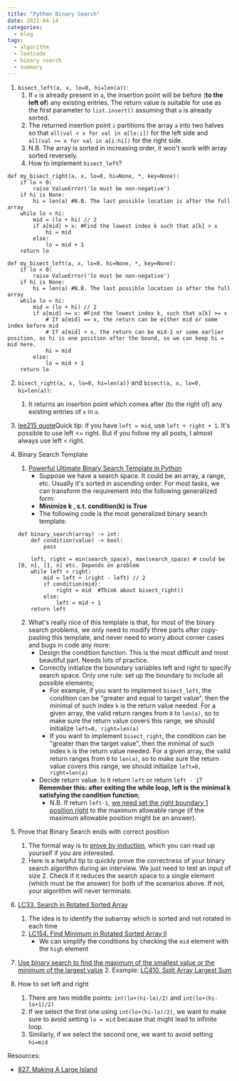 ```yaml
---
title: "Python Binary Search"
date: 2021-04-14
categories:
  - blog
tags:
  - algorithm
  - leetcode
  - binary search
  - summary
---
```


1. `bisect_left(a, x, lo=0, hi=len(a))`:
    1. If `x` is already present in `a`, the insertion point will be before (**to the left of**) any existing entries. The return value is suitable for use as the first parameter to `list.insert()` assuming that `a` is already sorted.
    2. The returned insertion point `i` partitions the array `a` into two halves so that `all(val < x for val in a[lo:i])` for the left side and `all(val >= x for val in a[i:hi])` for the right side.
    3. N.B. The array is sorted in increasing order, it won't work with array sorted reversely.
    4. How to implement `bisect_left`?
```
def my_bisect_right(a, x, lo=0, hi=None, *, key=None):
    if lo < 0:
        raise ValueError('lo must be non-negative')
    if hi is None:
        hi = len(a) #N.B. The last possible location is after the full array
    while lo < hi:
        mid = (lo + hi) // 2
        if a[mid] > x: #Find the lowest index k such that a[k] > x
            hi = mid
        else:
            lo = mid + 1
    return lo

def my_bisect_left(a, x, lo=0, hi=None, *, key=None):
    if lo < 0:
        raise ValueError('lo must be non-negative')
    if hi is None:
        hi = len(a) #N.B. The last possible location is after the full array
    while lo < hi:
        mid = (lo + hi) // 2
        if a[mid] >= x: #Find the lowest index k, such that a[k] >= x
            # If a[mid] == x, the return can be either mid or some index before mid
            # If a[mid] > x, the return can be mid-1 or some earlier position, as hi is one position after the bound, so we can keep hi = mid here.
            hi = mid
        else:
            lo = mid + 1
    return lo
```


2. `bisect_right(a, x, lo=0, hi=len(a))` and `bisect(a, x, lo=0, hi=len(a))`:
    1. It returns an insertion point which comes after (to the right of) any existing entries of `x` in `a`.


3. [lee215 quote][lee215 comment in LC1231. Divide Chocolate]Quick tip: if you have `left = mid`, use `left + right + 1`. It's possible to use left <= right. But if you follow my all posts, I almost always use left < right.

4. Binary Search Template
    1. [Powerful Ultimate Binary Search Template in Python][Powerful Ultimate Binary Search Template]
        * Suppose we have a search space. It could be an array, a range, etc. Usually it's sorted in ascending order. For most tasks, we can transform the requirement into the following generalized form:
        * **Minimize k , s.t. condition(k) is True**
        * The following code is the most generalized binary search template:
    ```
    def binary_search(array) -> int:
        def condition(value) -> bool:
            pass

        left, right = min(search_space), max(search_space) # could be [0, n], [1, n] etc. Depends on problem
        while left < right:
            mid = left + (right - left) // 2
            if condition(mid):
                right = mid  #Think about bisect_right()
            else:
                left = mid + 1
        return left
    ```
    2. What's really nice of this template is that, for most of the binary search problems, we only need to modify three parts after copy-pasting this template, and never need to worry about corner cases and bugs in code any more:
        * Design the condition function. This is the most difficult and most beautiful part. Needs lots of practice.
        * Correctly initialize the boundary variables left and right to specify search space. Only one rule: set up the boundary to include all possible elements;
            * For example, if you want to implement `bisect_left`, the condition can be "greater and equal to target value", then the minimal of such index `k` is the return value needed. For a given array, the valid return ranges from `0` to `len(a)`, so to make sure the return value covers this range, we should initialize `left=0, right=len(a)`
            * If you want to implement `bisect_right`, the condition can be "greater than the target value", then the minimal of such index `k` is the return value needed. For a given array, the valid return ranges from `0` to `len(a)`, so to make sure the return value covers this range, we should initialize `left=0, right=len(a)`
         * Decide return value. Is it return `left` or return `left - 1`? **Remember this: after exiting the while loop, left is the minimal k​ satisfying the condition function**;
            * N.B. If return `left-1`, [we need set the right boundary 1 position right][LC1891. Cutting Ribbons] to the maximum allowable range (if the maximum allowable position might be an answer). 


5. Prove that Binary Search ends with correct position
    1. The formal way is to [prove by induction][Showing binary search correct using strong induction], which you can read up yourself if you are interested. 
    2. Here is a helpful tip to quickly prove the correctness of your binary search algorithm during an interview. We just need to test an input of size 2. Check if it reduces the search space to a single element (which must be the answer) for both of the scenarios above. If not, your algorithm will never terminate.

6. [LC33. Search in Rotated Sorted Array][LC33. Search in Rotated Sorted Array]
    1. The idea is to identify the subarray which is sorted and not rotated in each time
    2. [LC154. Find Minimum in Rotated Sorted Array II][LC154. Find Minimum in Rotated Sorted Array II]
        * We can simplify the conditions by checking the `mid` element with the `high` element

7. [Use binary search to find the maximum of the smallest value or the minimum of the largest value][Use Binary Search to find lower and upper bounds]
    2. Example: [LC410. Split Array Largest Sum][LC410. Split Array Largest Sum]

8. How to set left and right
    1. There are two middle points: `int(lo+(hi-lo)/2)` and `int(lo+(hi-lo+1)/2)`
    2. If we select the first one using `int(lo+(hi-lo)/2)`, we want to make sure to avoid setting `lo = mid` because that might lead to infinite loop.
    3. Similarly, if we select the second one, we want to avoid setting `hi=mid`


Resources:
* [827. Making A Large Island][LeetCode Link]


[LeetCode Link]: https://leetcode.com/problems/making-a-large-island/
[Powerful Ultimate Binary Search Template]: https://leetcode.com/problems/koko-eating-bananas/discuss/769702/Python-Clear-explanation-Powerful-Ultimate-Binary-Search-Template.-Solved-many-problems.
[lee215 comment in LC1231. Divide Chocolate]: https://leetcode.com/problems/divide-chocolate/discuss/408503/JavaC++Python-Binary-Search/367637
[Showing binary search correct using strong induction]: http://www.cs.cornell.edu/courses/cs211/2006sp/Lectures/L06-Induction/binary_search.html
[LC33. Search in Rotated Sorted Array]: https://leetcode.com/problems/search-in-rotated-sorted-array/
[LC154. Find Minimum in Rotated Sorted Array II]: https://leetcode.com/problems/find-minimum-in-rotated-sorted-array-ii/
[LC410. Split Array Largest Sum]: https://leetcode.com/problems/split-array-largest-sum/
[Use Binary Search to find lower and upper bounds]: https://medium.com/swlh/binary-search-find-upper-and-lower-bound-3f07867d81fb
[LC1891. Cutting Ribbons]: https://leetcode.com/problems/cutting-ribbons/